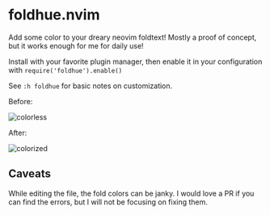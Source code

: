 # foldhue.nvim
Add some color to your dreary neovim foldtext! Mostly a proof of concept, but it works enough for me for daily use!

Install with your favorite plugin manager, then enable it in your configuration with `require('foldhue').enable()`

See `:h foldhue` for basic notes on customization.

Before:

![colorless](https://user-images.githubusercontent.com/734359/194146391-440279c2-5580-4614-aa59-2f3c482ded83.png)

After:

![colorized](https://user-images.githubusercontent.com/734359/194146409-64102a0b-8d74-4e57-89ef-2a5f676a837b.png)

## Caveats

While editing the file, the fold colors can be janky. I would love a PR if you can find the errors, but I will not be focusing on fixing them.
